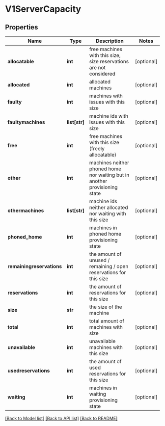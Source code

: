 # V1ServerCapacity

## Properties
Name | Type | Description | Notes
------------ | ------------- | ------------- | -------------
**allocatable** | **int** | free machines with this size, size reservations are not considered | [optional] 
**allocated** | **int** | allocated machines | [optional] 
**faulty** | **int** | machines with issues with this size | [optional] 
**faultymachines** | **list[str]** | machine ids with issues with this size | [optional] 
**free** | **int** | free machines with this size (freely allocatable) | [optional] 
**other** | **int** | machines neither phoned home nor waiting but in another provisioning state | [optional] 
**othermachines** | **list[str]** | machine ids neither allocated nor waiting with this size | [optional] 
**phoned_home** | **int** | machines in phoned home provisioning state | [optional] 
**remainingreservations** | **int** | the amount of unused / remaining / open reservations for this size | [optional] 
**reservations** | **int** | the amount of reservations for this size | [optional] 
**size** | **str** | the size of the machine | 
**total** | **int** | total amount of machines with size | [optional] 
**unavailable** | **int** | unavailable machines with this size | [optional] 
**usedreservations** | **int** | the amount of used reservations for this size | [optional] 
**waiting** | **int** | machines in waiting provisioning state | [optional] 

[[Back to Model list]](../README.md#documentation-for-models) [[Back to API list]](../README.md#documentation-for-api-endpoints) [[Back to README]](../README.md)


